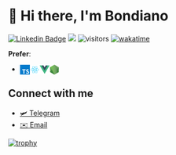 # 👋 Hi there, I'm Bondiano
[![Linkedin Badge](https://img.shields.io/badge/-LinkedIn-0e76a8?style=flat-square&logo=Linkedin&logoColor=white)](https://www.linkedin.com/in/bondiano/) [![](https://www.codewars.com/users/bondiano/badges/micro)](https://www.codewars.com/users/bondiano) ![visitors](https://visitor-badge.glitch.me/badge?page_id=bondiano.bondiano)
[![wakatime](https://wakatime.com/badge/user/745dbe4b-a51e-4c9e-948d-cd7cc929f7ea.svg)](https://wakatime.com/@745dbe4b-a51e-4c9e-948d-cd7cc929f7ea)

__Prefer__: 
* <img align="left" alt="JavaScript" width="20px"
src="https://raw.githubusercontent.com/github/explore/80688e429a7d4ef2fca1e82350fe8e3517d3494d/topics/typescript/typescript.png" />
<img align="left" alt="React" width="20px" 
  src="https://raw.githubusercontent.com/github/explore/80688e429a7d4ef2fca1e82350fe8e3517d3494d/topics/react/react.png" />
<img align="left" alt="Node.js" width="20px" 
  src="https://raw.githubusercontent.com/github/explore/80688e429a7d4ef2fca1e82350fe8e3517d3494d/topics/vue/vue.png" />
<img align="left" alt="Node.js" width="20px" 
  src="https://raw.githubusercontent.com/github/explore/80688e429a7d4ef2fca1e82350fe8e3517d3494d/topics/nodejs/nodejs.png" />   


## Connect with me

- [🛩 Telegram][telegram]
- [✉️ Email][email]


[![trophy](https://github-profile-trophy.vercel.app/?username=bondiano&theme=onedark)](https://github.com/ryo-ma/github-profile-trophy)

[twitter]: https://twitter.com/b0ndiano
[linkedin]: https://linkedin.com/in/bondiano/
[telegram]: https://t.me/bondain0
[email]: mailto:batbondik0@gmail.com
